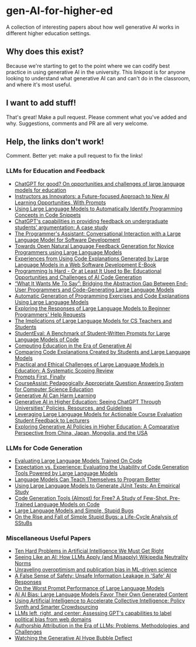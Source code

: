 # gen-AI-for-higher-ed
A collection of interesting papers about how well generative AI works in different higher education settings.

## Why does this exist?
Because we're starting to get to the point where we can codify best practice in using generative AI in the university. This linkpost is for anyone looking to understand what generative AI can and can't do in the classroom, and where it's most useful.

## I want to add stuff!
That's great! Make a pull request. Please comment what you've added and why. Suggestions, comments and PR are all very welcome.

## Help, the links don't work!
Comment. Better yet: make a pull request to fix the links!

### LLMs for Education and Feedback
- [ChatGPT for good? On opportunities and challenges of large language models for education](https://www.sciencedirect.com/science/article/abs/pii/S1041608023000195?casa_token=t0pIWOd7MHYAAAAA:vczYrp0hN3v73mmUG3Fvs7nvjAos374pwPgVWH8iHXlgH3eKRYqz5hGNsQQ44jIX4NKeiL_GFkg)
- [Instructors as Innovators: a Future-focused Approach to New AI Learning Opportunities, With Prompts](https://papers.ssrn.com/sol3/papers.cfm?abstract_id=4802463)
- [Using Large Language Models to Automatically Identify Programming Concepts in Code Snippets](https://dl.acm.org/doi/10.1145/3568812.3603482)
- [ChatGPT's capabilities in providing feedback on undergraduate students’ argumentation: A case study](https://www.sciencedirect.com/science/article/abs/pii/S1871187123002080)
- [The Programmer's Assistant: Conversational Interaction with a Large Language Model for Software Development](https://arxiv.org/abs/2302.07080)
- [Towards Open Natural Language Feedback Generation for Novice Programmers using Large Language Models](https://dl.acm.org/doi/abs/10.1145/3564721.3565955)
- [Experiences from Using Code Explanations Generated by Large Language Models in a Web Software Development E-Book](https://dl.acm.org/doi/abs/10.1145/3545945.3569785)
- [Programming Is Hard - Or at Least It Used to Be: Educational Opportunities and Challenges of AI Code Generation](https://dl.acm.org/doi/10.1145/3545945.3569759)
- [“What It Wants Me To Say”: Bridging the Abstraction Gap Between End-User Programmers and Code-Generating Large Language Models](https://dl.acm.org/doi/10.1145/3544548.3580817)
- [Automatic Generation of Programming Exercises and Code Explanations Using Large Language Models](https://dl.acm.org/doi/abs/10.1145/3501385.3543957)
- [Exploring the Responses of Large Language Models to Beginner Programmers' Help Requests](https://arxiv.org/abs/2306.05715)
- [The Implications of Large Language Models for CS Teachers and Students](https://dl.acm.org/doi/abs/10.1145/3545947.3573358)
- [StudentEval: A Benchmark of Student-Written Prompts for Large Language Models of Code](https://arxiv.org/abs/2306.04556)
- [Computing Education in the Era of Generative AI](https://arxiv.org/abs/2306.02608)
- [Comparing Code Explanations Created by Students and Large Language Models](https://arxiv.org/abs/2304.03938)
- [Practical and Ethical Challenges of Large Language Models in Education: A Systematic Scoping Review](https://arxiv.org/abs/2303.13379)
- [Prompts First, Finally](https://arxiv.org/abs/2407.09231)
- [CourseAssist: Pedagogically Appropriate Question Answering System for Computer Science Education](https://arxiv.org/abs/2407.10246)
- [Generative AI Can Harm Learning](https://papers.ssrn.com/sol3/papers.cfm?abstract_id=4895486)
- [Generative AI in Higher Education: Seeing ChatGPT Through Universities' Policies, Resources, and Guidelines](https://arxiv.org/abs/2312.05235)
- [Leveraging Large Language Models for Actionable Course Evaluation Student Feedback to Lecturers](https://arxiv.org/abs/2407.01274)
- [Exploring Generative AI Policies in Higher Education: A Comparative Perspective from China, Japan, Mongolia, and the USA](https://arxiv.org/abs/2407.08986)

### LLMs for Code Generation
- [Evaluating Large Language Models Trained On Code](https://arxiv.org/abs/2107.03374)
- [Expectation vs. Experience: Evaluating the Usability of Code Generation Tools Powered by Large Language Models](https://dl.acm.org/doi/abs/10.1145/3491101.3519665)
- [Language Models Can Teach Themselves to Program Better](https://arxiv.org/abs/2207.14502)
- [Using Large Language Models to Generate JUnit Tests: An Empirical Study](https://arxiv.org/abs/2305.00418)
- [Code Generation Tools (Almost) for Free? A Study of Few-Shot, Pre-Trained Language Models on Code](https://arxiv.org/abs/2206.01335)
- [Large Language Models and Simple, Stupid Bugs](https://arxiv.org/abs/2303.11455)
- [On the Rise and Fall of Simple Stupid Bugs: a Life-Cycle Analysis of SStuBs](https://arxiv.org/abs/2103.09604)

### Miscellaneous Useful Papers
- [Ten Hard Problems in Artificial Intelligence We Must Get Right](https://arxiv.org/abs/2402.04464)
- [Seeing Like an AI: How LLMs Apply (and Misapply) Wikipedia Neutrality Norms](https://arxiv.org/abs/2407.04183)
- [Unraveling overoptimism and publication bias in ML-driven science](https://arxiv.org/abs/2405.14422)
- [A False Sense of Safety: Unsafe Information Leakage in 'Safe' AI Responses](https://arxiv.org/abs/2407.02551)
- [On the Worst Prompt Performance of Large Language Models](https://arxiv.org/abs/2406.10248)
- [AI AI Bias: Large Language Models Favor Their Own Generated Content](https://arxiv.org/abs/2407.12856)
- [Using Artificial Intelligence to Accelerate Collective Intelligence: Policy Synth and Smarter Crowdsourcing](https://arxiv.org/abs/2407.13960)
- [LLMs left, right, and center: Assessing GPT's capabilities to label political bias from web domains](https://arxiv.org/abs/2407.14344)
- [Authorship Attribution in the Era of LLMs: Problems, Methodologies, and Challenges](https://arxiv.org/abs/2408.08946)
- [Watching the Generative AI Hype Bubble Deflect](https://arxiv.org/abs/2408.08778)
